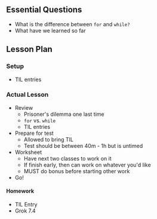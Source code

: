 ## Essential Questions

- What is the difference between `for` and `while?`
- What have we learned so far

## Lesson Plan

### Setup

- TIL entries

### Actual Lesson

- Review
    - Prisoner's dilemma one last time
    - `for` vs. `while`
    - TIL entries
- Prepare for test
    - Allowed to bring TIL
    - Test should be between 40m - 1h but is untimed
- Worksheet
    - Have next two classes to work on it
    - If finish early, then can work on whatever you'd like
    - MUST do bonus before starting other work
- Go!

#### Homework

- TIL Entry
- Grok 7.4
